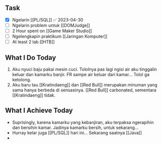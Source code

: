 ## Task

- [x] Ngelarin [[PL/SQL]] ✅ 2023-04-30
- [ ] Ngelarin problem untuk [[DOMJudge]]
- [ ] 2 Hour spent on [[Game Maker Studio]]
- [ ] Ngelengkapin praktikum [[Jaringan Komputer]]
- [ ] At least 2 lab [[HTB]]

## What I Do Today

1. Aku nyuci baju pakai mesin cuci. Tololnya pas lagi ngisi air aku tinggalin keluar dan kamarku banjir. FR sampe air keluar dari kamar... Tolol ga ketolong.
2. Aku baru tau [[Kratindaeng]] dan [[Red Bull]] merupakan minuman yang sama hanya berbeda di sensasinya. [[Red Bull]] carbonated, sementara [[Kratindaeng]] tidak.

## What I Achieve Today

- Suprisingly, karena kamarku yang kebanjiran, aku terpaksa ngerapihin dan bersihin kamar. Jadinya kamarku bersih, untuk sekarang...
- Hurray kelar juga [[PL/SQL]] hari ini... Sekarang saatnya [[Java]]
- 

